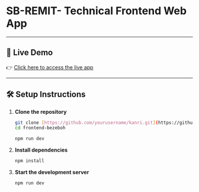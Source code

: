 # SB-REMIT- Technical Frontend Web App

---

## 🚀 Live Demo

👉 [Click here to access the live app](https://ephemeral-concha-b5ae46.netlify.app/team-members)

---

## 🛠️ Setup Instructions

1. **Clone the repository**

   ```bash
   git clone [https://github.com/yourusername/kanri.git](https://github.com/NY-Jordan/frontend-bezeboh/)
   cd frontend-bezeboh
   
   npm run dev
   
2. **Install dependencies**

   ```bash
   npm install

3. **Start the development server**

   ```bash
   npm run dev 
